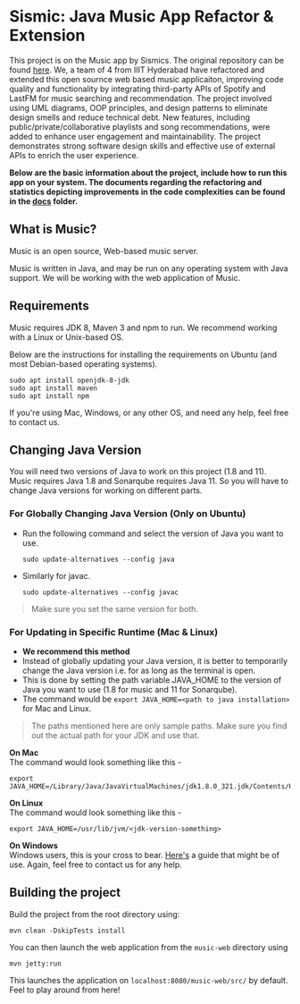 # Sismic: Java Music App Refactor & Extension

This project is on the Music app by Sismics. The original repository can be found [here](https://github.com/sismics/music). 
We, a team of 4 from IIIT Hyderabad have refactored and extended this open sournce web based music applicaiton, improving code quality and functionality by integrating third-party APIs of Spotify and LastFM for music searching and recommendation. The project involved using UML diagrams, OOP principles, and design patterns to eliminate design smells and reduce technical debt. New features, including public/private/collaborative playlists and song recommendations, were added to enhance user engagement and maintainability. The project demonstrates strong software design skills and effective use of external APIs to enrich the user experience.

**Below are the basic information about the project, include how to run this app on your system. The documents regarding the refactoring and statistics depicting improvements in the code complexities can be found in the [docs](/docs/) folder.**


## What is Music?

Music is an open source, Web-based music server.

Music is written in Java, and may be run on any operating system with Java support. We will be working with the web application of Music. 

## Requirements 
Music requires JDK 8, Maven 3 and npm to run. We recommend working with a Linux or Unix-based OS. 

Below are the instructions for installing the requirements on Ubuntu (and most Debian-based operating systems). 

```
sudo apt install openjdk-8-jdk
sudo apt install maven
sudo apt install npm
```

If you're using Mac, Windows, or any other OS, and need any help, feel free to contact us. 

## Changing Java Version
You will need two versions of Java to work on this project (1.8 and 11). Music requires Java 1.8 and Sonarqube requires Java 11. So you will have to change Java versions for working on different parts.

### For Globally Changing Java Version (Only on Ubuntu) 
* Run the following command and select the version of Java you want to use.
  ```
  sudo update-alternatives --config java
  ```
* Similarly for javac.
  ```
  sudo update-alternatives --config javac
  ```
> Make sure you set the same version for both.  

### For Updating in Specific Runtime  (Mac & Linux)
* **We recommend this method**
* Instead of globally updating your Java version, it is better to temporarily change the Java version i.e. for as long as the terminal is open.
* This is done by setting the path variable JAVA_HOME to the version of Java you want to use (1.8 for music and 11 for Sonarqube).
* The command would be ```export JAVA_HOME=<path to java installation>``` for Mac and Linux.

> The paths mentioned here are only sample paths. Make sure you find out the actual path for your JDK and use that.


**On Mac**  
The command would look something like this - 
```
export JAVA_HOME=/Library/Java/JavaVirtualMachines/jdk1.8.0_321.jdk/Contents/Home/
```

**On Linux**  
The command would look something like this -  
```
export JAVA_HOME=/usr/lib/jvm/<jdk-version-something>
```


**On Windows**  
Windows users, this is your cross to bear. [Here's](https://confluence.atlassian.com/doc/setting-the-java_home-variable-in-windows-8895.html) a guide that might be of use. Again, feel free to contact us for any help.  
 

## Building the project  

Build the project from the root directory using:

```
mvn clean -DskipTests install  
```


You can then launch the web application from the ```music-web``` directory using  
```
mvn jetty:run
``` 

This launches the application on ```localhost:8080/music-web/src/``` by default. Feel to play around from here!   

